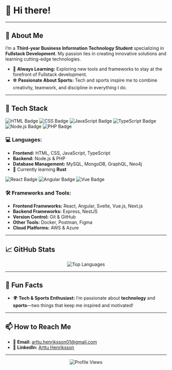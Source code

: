 # 👋 Hi there! 
---

## 🌟 About Me

I’m a **Third-year Business Information Technology Student** specializing in **Fullstack Development**. My passion lies in creating innovative solutions and learning cutting-edge technologies.

- 🌱 **Always Learning:** Exploring new tools and frameworks to stay at the forefront of Fullstack development.
- ⚽ **Passionate About Sports:** Tech and sports inspire me to combine creativity, teamwork, and discipline in everything I do.

---

## 🔧 Tech Stack

![HTML Badge](https://img.shields.io/badge/Code-HTML-orange?logo=html5&logoColor=white)
![CSS Badge](https://img.shields.io/badge/Code-CSS-blue?logo=css3&logoColor=white)
![JavaScript Badge](https://img.shields.io/badge/Code-JavaScript-yellow?logo=javascript&logoColor=white)
![TypeScript Badge](https://img.shields.io/badge/Code-TypeScript-blue?logo=typescript&logoColor=white)
![Node.js Badge](https://img.shields.io/badge/Code-Node.js-green?logo=node.js&logoColor=white)
![PHP Badge](https://img.shields.io/badge/Code-PHP-purple?logo=php&logoColor=white)

### 💻 Languages:
- **Frontend:** HTML, CSS, JavaScript, TypeScript
- **Backend:** Node.js & PHP
- **Database Management:** MySQL, MongoDB, GraphQL, Neo4j
- 🌱 Currently learning **Rust**

![React Badge](https://img.shields.io/badge/Framework-React-blue?logo=react&logoColor=white)
![Angular Badge](https://img.shields.io/badge/Framework-Angular-red?logo=angular&logoColor=white)
![Vue Badge](https://img.shields.io/badge/Framework-Vue.js-green?logo=vue.js&logoColor=white)

### 🛠️ Frameworks and Tools:

- **Frontend Frameworks:** React, Angular, Svelte, Vue.js, Next.js
- **Backend Frameworks:** Express, NestJS
- **Version Control:** Git & GitHub
- **Other Tools:** Docker, Postman, Figma
- **Cloud Platforms:** AWS & Azure

---

## 📈 GitHub Stats

<p align="center">
  <img src="https://github-readme-stats.vercel.app/api/top-langs/?username=arttuhenriksson&layout=compact&theme=radical" alt="Top Languages" />
</p>

---

## 🎯 Fun Facts

- 🌍 **Tech & Sports Enthusiast:** I’m passionate about **technology** and **sports**—two things that keep me inspired and motivated!
  
---

## 📫 How to Reach Me

- 📧 **Email:** [arttu.henriksson01@gmail.com](mailto:arttu.henriksson01@gmail.com)
- 💼 **LinkedIn:** [Arttu Henriksson](https://www.linkedin.com/in/arttu-henriksson/)

---

<p align="center">
  <img src="https://komarev.com/ghpvc/?username=arttuhenriksson&label=Profile+Views&color=blueviolet&style=flat-square" alt="Profile Views" />
</p>
